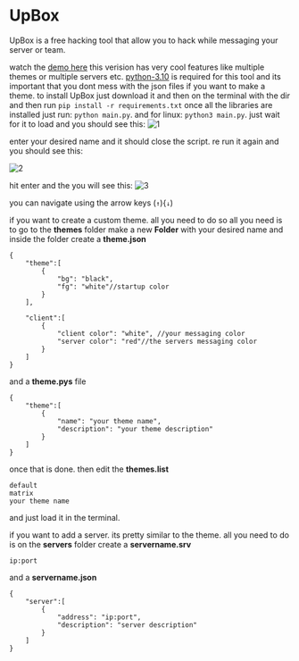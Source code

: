 # UpBox
UpBox is a free hacking tool that allow you to hack while messaging your server or team.

watch the [demo here](https://youtu.be/NeTSSWEfYNs)
this verision has very cool features like multiple themes or multiple servers etc. [python-3.10](https://www.python.org/downloads/release/python-3100/) is required for this tool and its important that you dont mess with the json files if you want to make a theme. to install UpBox just download it and then on the terminal with the dir and then run `pip install -r requirements.txt`
once all the libraries are installed just run: `python main.py`. and for linux: `python3 main.py`. just wait for it to load and you should see this:
![1](https://user-images.githubusercontent.com/103524696/196044847-f4e0ec47-83c0-4984-8851-cf53c2544e2a.PNG)

enter your desired name and it should close the script. re run it again and you should see this:

![2](https://user-images.githubusercontent.com/103524696/196044979-5f67ad8e-bf1d-4fa2-99d5-37d24837c86e.PNG)

hit enter and the you will see this:
![3](https://user-images.githubusercontent.com/103524696/196045117-2637afd6-f828-4072-9ae5-c55f0a09b61f.PNG)

you can navigate using the arrow keys (`↑`){`↓`)

if you want to create a custom theme. all you need to do so all you need is to go to the **themes** folder make a new **Folder** with your desired name and inside the folder create a **theme.json**
```
{
    "theme":[
        {
            "bg": "black",
            "fg": "white"//startup color
        }
    ],

    "client":[
        {
            "client color": "white", //your messaging color
            "server color": "red"//the servers messaging color
        }
    ]
}
```

 and a **theme.pys** file

```
{
    "theme":[
        {
            "name": "your theme name",
            "description": "your theme description"
        }
    ]
}
```
once that is done. then edit the **themes.list**
```
default
matrix
your theme name
```

and just load it in the terminal.

if you want to add a server. its pretty similar to the theme.
all you need to do is on the **servers** folder create a **servername.srv**
```
ip:port
```
and a **servername.json**
```
{
    "server":[
        {
            "address": "ip:port",
            "description": "server description"
        }
    ]
}
```

